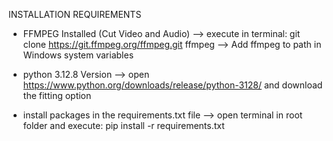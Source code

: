 INSTALLATION REQUIREMENTS

- FFMPEG Installed (Cut Video and Audio)
--> execute in terminal: git clone https://git.ffmpeg.org/ffmpeg.git ffmpeg
--> Add ffmpeg to path in Windows system variables

- python 3.12.8 Version
--> open https://www.python.org/downloads/release/python-3128/ and download the fitting option

- install packages in the requirements.txt file
--> open terminal in root folder and execute: pip install -r requirements.txt
